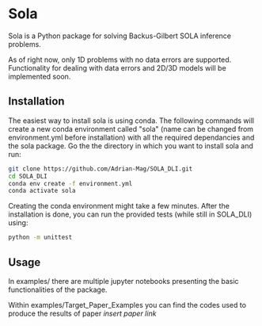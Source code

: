 # Sola

Sola is a Python package for solving Backus-Gilbert SOLA inference problems.

As of right now, only 1D problems with no data errors are supported. Functionality for dealing with data errors and 2D/3D models will be implemented soon.

## Installation

The easiest way to install sola is using conda. The following commands will
create a new conda environment called "sola" (name can be changed from
environment.yml before installation) with all the required dependancies and the
sola package. Go the the directory in which you want to install sola and run:

```bash
git clone https://github.com/Adrian-Mag/SOLA_DLI.git
cd SOLA_DLI
conda env create -f environment.yml
conda activate sola
```

Creating the conda environment might take a few minutes. After the installation
is done, you can run the provided tests (while still in SOLA_DLI) using:

```bash
python -m unittest
```

## Usage
In examples/ there are multiple jupyter notebooks presenting the basic
functionalities of the package.

Within examples/Target_Paper_Examples you can find the codes used to produce the results of paper *insert paper link*
